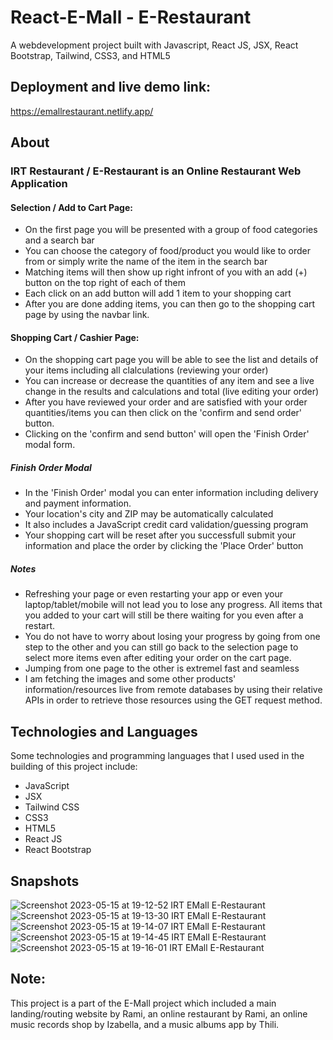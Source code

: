 # React-E-Mall - E-Restaurant
A webdevelopment project built with Javascript, React JS, JSX, React Bootstrap, Tailwind, CSS3, and HTML5

## Deployment and live demo link:
https://emallrestaurant.netlify.app/

## About 

### IRT Restaurant / E-Restaurant is an Online Restaurant Web Application

#### Selection / Add to Cart Page:
- On the first page you will be presented with a group of food categories and a search bar
- You can choose the category of food/product you would like to order from or simply write the name of the item in the search bar
- Matching items will then show up right infront of you with an add (+) button on the top right of each of them
- Each click on an add button will add 1 item to your shopping cart
- After you are done adding items, you can then go to the shopping cart page by using the navbar link.

#### Shopping Cart / Cashier Page:
- On the shopping cart page you will be able to see the list and details of your items including all clalculations (reviewing your order)
- You can increase or decrease the quantities of any item and see a live change in the results and calculations and total (live editing your order)
- After you have reviewed your order and are satisfied with your order quantities/items you can then click on the 'confirm and send order' button.
- Clicking on the 'confirm and send button' will open the 'Finish Order' modal form.
##### Finish Order Modal
- In the 'Finish Order' modal you can enter information including delivery and payment information.
- Your location's city and ZIP may be automatically calculated
- It also includes a JavaScript credit card validation/guessing program
- Your shopping cart will be reset after you successfull submit your information and place the order by clicking the 'Place Order' button

##### Notes
- Refreshing your page or even restarting your app or even your laptop/tablet/mobile will not lead you to lose any progress.
All items that you added to your cart will still be there waiting for you even after a restart.
- You do not have to worry about losing your progress by going from one step to the other and you can still go back to the selection page to select more items even after editing your order on the cart page.
- Jumping from one page to the other is extremel fast and seamless
- I am fetching the images and some other products' information/resources live from remote databases by using their relative APIs in order to retrieve those resources using the GET request method.

## Technologies and Languages 
Some technologies and programming languages that I used used in the building of this project include:
- JavaScript
- JSX
- Tailwind CSS
- CSS3
- HTML5
- React JS
- React Bootstrap

## Snapshots
![Screenshot 2023-05-15 at 19-12-52 IRT EMall E-Restaurant](https://github.com/Rami24t/React-E-Mall/assets/103028944/69ca7438-3171-482f-baab-6472518bb0dc)
![Screenshot 2023-05-15 at 19-13-30 IRT EMall E-Restaurant](https://github.com/Rami24t/React-E-Mall/assets/103028944/1aba7ebd-b955-4e52-9a05-6368cc5fb818)
![Screenshot 2023-05-15 at 19-14-07 IRT EMall E-Restaurant](https://github.com/Rami24t/React-E-Mall/assets/103028944/1087beab-d892-46fc-a821-e839829f1c1a)
![Screenshot 2023-05-15 at 19-14-45 IRT EMall E-Restaurant](https://github.com/Rami24t/React-E-Mall/assets/103028944/11aa225c-d3aa-4ce3-b2ae-dca48bd55067)
![Screenshot 2023-05-15 at 19-16-01 IRT EMall E-Restaurant](https://github.com/Rami24t/React-E-Mall/assets/103028944/bedbe1dc-714b-4049-a4b3-5b350ffbfa77)


## Note:
This project is a part of the E-Mall project which included a main landing/routing website by Rami, an online restaurant by Rami, an online music records shop by Izabella, and a music albums app by Thili.
